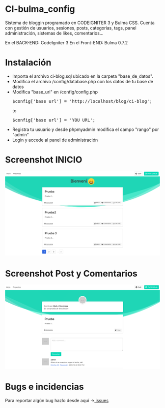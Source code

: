 
<h1>CI-bulma_config</h1>

Sistema de bloggin programado en CODEIGNITER 3 y Bulma CSS. Cuenta con gestión de usuarios, sesiones, posts, categorias, tags, panel administración, sistemas de likes, comentarios...

En el BACK-END: CodeIgniter 3
En el Front-END: Bulma 0.7.2

<h1> Instalación </h1>

<ul>
<li> Importa el archivo ci-blog.sql ubicado en la carpeta "base_de_datos".</li>
<li> Modifica el archivo /config/database.php con los datos de tu base de datos </li>
<li> Modifica "base_url" en /config/config.php <pre>
$config['base_url'] = 'http://localhost/blog/ci-blog';
</pre> to <pre>$config['base_url'] = 'YOU URL'; </pre></li>
<li> Registra tu usuario y desde phpmyadmin modifica el campo "rango" por "admin" </li>
<li> Login y accede al panel de administración </li>
</ul>

<h1>Screenshot INICIO</h1>

<img src="imagenes_repositorio/captura1.png">

<h1>
Screenshot Post y Comentarios
</h1>

<img src="imagenes_repositorio/captura2.png">

<h1> Bugs e incidencias </h1>
Para reportar algún bug hazlo desde aquí -><a href="https://github.com/ajotah/ci-blog/issues"> issues</a>
